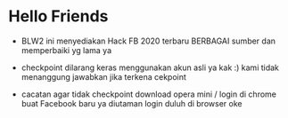 # Hello Friends 

- BLW2 
 ini menyediakan Hack FB 2020 terbaru 
 BERBAGAI sumber dan memperbaiki yg lama ya 

- checkpoint 
 dilarang keras menggunakan akun asli ya kak :) 
 kami tidak menanggung jawabkan jika terkena cekpoint

- cacatan
 agar tidak checkpoint download opera mini / login di chrome buat Facebook baru ya 
 diutaman login duluh di browser oke 
 
